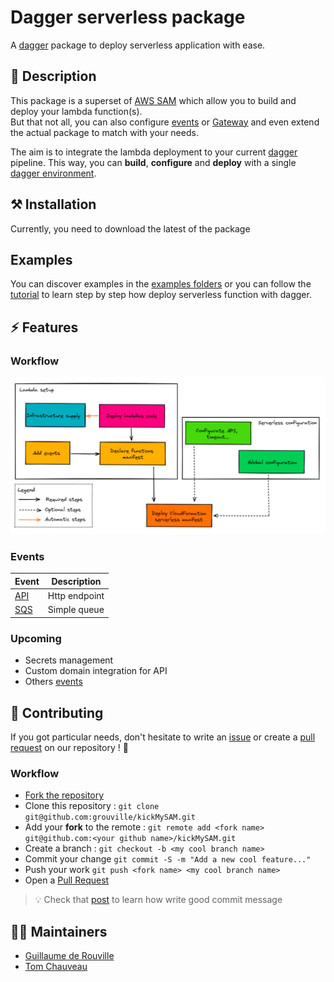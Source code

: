 # Dagger serverless package

A [dagger](https://dagger.io/) package to deploy serverless application with ease.

## :closed_book: Description

This package is a superset of [AWS SAM](https://docs.aws.amazon.com/serverless-application-model/latest/developerguide/what-is-sam.html) which allow you to build and deploy your lambda function(s). <br>
But that not all, you can also configure [events](https://docs.aws.amazon.com/serverless-application-model/latest/developerguide/sam-property-function-eventsource.html) or [Gateway](https://docs.aws.amazon.com/serverless-application-model/latest/developerguide/sam-resource-api.html) and even extend the actual package to match with your needs.

The aim is to integrate the lambda deployment to your current [dagger](https://dagger.io/) pipeline. This way, you can __build__, __configure__ and __deploy__ with a single [dagger environment](https://docs.dagger.io/1004/dev-first-env/).

## :hammer_and_pick: Installation 

Currently, you need to download the latest of the package

## Examples 

You can discover examples in the [examples folders](./examples) or you can follow the [tutorial](./tutorial) to learn step by step how deploy serverless function with dagger.

## :zap: Features

### Workflow

![serverless workflow](.github/assets/serverless-dagger-v6.png)

### Events

| Event                                                                                                                 | Description  	|  
|---	                                                                                                                |---	        |
| [API](https://docs.aws.amazon.com/serverless-application-model/latest/developerguide/sam-property-function-api.html)  | Http endpoint |  
| [SQS](https://docs.aws.amazon.com/serverless-application-model/latest/developerguide/sam-property-function-sqs.html)  | Simple queue  |  

### Upcoming

- Secrets management
- Custom domain integration for API
- Others [events](https://docs.aws.amazon.com/serverless-application-model/latest/developerguide/sam-property-function-eventsource.html)

## :handshake: Contributing

If you got particular needs, don't hesitate to write an [issue](https://github.com/grouville/kickMySAM/issues) or create a [pull request]((https://github.com/grouville/kickMySAM/pulls)) on our repository ! :rocket:

### Workflow

- [Fork the repository](https://github.com/grouville/kickMySAM/fork)
- Clone this repository : `git clone git@github.com:grouville/kickMySAM.git`
- Add your **fork** to the remote : `git remote add <fork name> git@github.com:<your github name>/kickMySAM.git`
- Create a branch : `git checkout -b <my cool branch name>`
- Commit your change `git commit -S -m "Add a new cool feature..."`
- Push your work `git push <fork name> <my cool branch name>`
- Open a [Pull Request](https://github.com/grouville/kickMySAM/pulls)

> :bulb: Check that [post](https://chris.beams.io/posts/git-commit/) to learn how write good commit message

## 	:superhero_man: Maintainers

- [Guillaume de Rouville](https://github.com/grouville)
- [Tom Chauveau](https://github.com/TomChv)